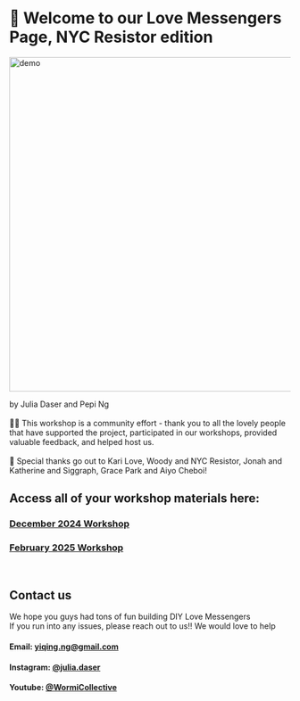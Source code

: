 # 💖 Welcome to our Love Messengers Page, NYC Resistor edition

<img src="./Feb 2025/Media/LoveMessengers.gif" alt="demo" width="600"/>

by Julia Daser and Pepi Ng
<br>
<br>
👯‍♀️ This workshop is a community effort - thank you to all the lovely people that have supported the project, 
participated in our workshops, provided valuable feedback, and helped host us. 
<br>
<br>
🥰 Special thanks go out to Kari Love, Woody and NYC Resistor, Jonah and Katherine and Siggraph, Grace Park and Aiyo Cheboi!
<br>

## Access all of your workshop materials here:
### [December 2024 Workshop](./Dec%202024)
### [February 2025 Workshop](./Feb%202025)

<br>

## Contact us
We hope you guys had tons of fun building  DIY Love Messengers<br>
If you run into any issues, please reach out to us!! We would love to help
<br>
#### Email:  yiqing.ng@gmail.com
#### Instagram: [@julia.daser](https://www.instagram.com/julia.daser/)
#### Youtube: [@WormiCollective](https://www.youtube.com/@WormiCollective)

<br>
